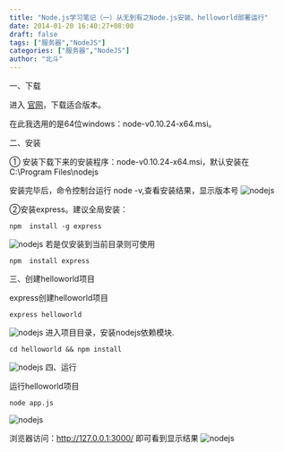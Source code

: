 ```yaml
---
title: "Node.js学习笔记（一）从无到有之Node.js安装、helloworld部署运行"
date: 2014-01-20 16:40:27+08:00
draft: false
tags: ["服务器","NodeJS"]
categories: ["服务器","NodeJS"]
author: "北斗"
---
```


一、下载

进入 [官网](http://nodejs.org/download/)，下载适合版本。

在此我选用的是64位windows：node-v0.10.24-x64.msi。

二、安装

 ① 安装下载下来的安装程序：node-v0.10.24-x64.msi，默认安装在 C:\Program Files\nodejs

   安装完毕后，命令控制台运行 node -v,查看安装结果，显示版本号
 ![nodejs](/media/images/2014/nodejs1.jpg)

 ②安装express。建议全局安装：

```
npm  install -g express
```
![nodejs](/media/images/2014/nodejs2.jpg)
若是仅安装到当前目录则可使用

```
npm  install express
```

三、创建helloworld项目

express创建helloworld项目

```
express helloworld
```
![nodejs](/media/images/2014/nodejs3.jpg)
进入项目目录，安装nodejs依赖模块.
```
cd helloworld && npm install
```
![nodejs](/media/images/2014/nodejs4.jpg)
四、运行

运行helloworld项目
```
node app.js
```
![nodejs](/media/images/2014/nodejs5.jpg)

浏览器访问：http://127.0.0.1:3000/ 即可看到显示结果
![nodejs](/media/images/2014/nodejs6.jpg)
